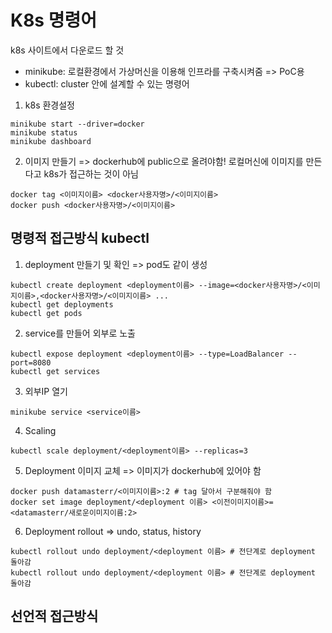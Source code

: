 # K8s 명령어

k8s 사이트에서 다운로드 할 것
- minikube: 로컬환경에서 가상머신을 이용해 인프라를 구축시켜줌 => PoC용
- kubectl: cluster 안에 설계할 수 있는 명령어

1. k8s 환경설정

```
minikube start --driver=docker
minikube status
minikube dashboard
```

2. 이미지 만들기 => dockerhub에 public으로 올려야함! 로컬머신에 이미지를 만든다고 k8s가 접근하는 것이 아님

```
docker tag <이미지이름> <docker사용자명>/<이미지이름>
docker push <docker사용자명>/<이미지이름>
```

## 명령적 접근방식 kubectl

1. deployment 만들기 및 확인 => pod도 같이 생성

```
kubectl create deployment <deployment이름> --image=<docker사용자명>/<이미지이름>,<docker사용자명>/<이미지이름> ...
kubectl get deployments
kubectl get pods
```

2. service를 만들어 외부로 노출

```
kubectl expose deployment <deployment이름> --type=LoadBalancer --port=8080
kubectl get services
```

3. 외부IP 열기

```
minikube service <service이름>
```

4. Scaling

```
kubectl scale deployment/<deployment이름> --replicas=3
```

5. Deployment 이미지 교체 => 이미지가 dockerhub에 있어야 함

```
docker push datamasterr/<이미지이름>:2 # tag 달아서 구분해줘야 함
docker set image deployment/<deployment 이름> <이전이미지이름>=<datamasterr/새로운이미지이름:2>
```

6. Deployment rollout => undo, status, history

```
kubectl rollout undo deployment/<deployment 이름> # 전단계로 deployment 돌아감
kubectl rollout undo deployment/<deployment 이름> # 전단계로 deployment 돌아감
```

## 선언적 접근방식


